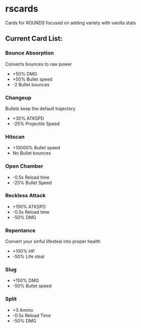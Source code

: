 # rscards
Cards for ROUNDS focused on adding variety with vanilla stats

## Current Card List:

### Bounce Absorption

Converts bounces to raw power
- +50% DMG
- +50% Bullet speed
- -2 Bullet bounces

### Changeup

Bullets keep the default trajectory
- +30% ATKSPD
- -25% Projectile Speed

### Hitscan

- +10000% Bullet speed
- No Bullet bounces

### Open Chamber

- -0.5s Reload time
- -25% Bullet Speed

### Reckless Attack

- +150% ATKSPD
- -0.5s Reload time
- -50% DMG

### Repentance

Convert your sinful lifesteal into proper health
- +100% HP
- -50% Life steal

### Slug

- +150% DMG
- -50% Bullet speed

### Split

- +3 Ammo
- -0.5s Reload Time
- -50% DMG